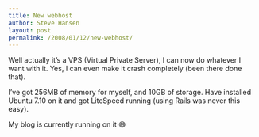 ```yaml
---
title: New webhost
author: Steve Hansen
layout: post
permalink: /2008/01/12/new-webhost/
---
```

Well actually it&#8217;s a VPS (Virtual Private Server), I can now do whatever I want with it. Yes, I can even make it crash completely (been there done that).

I&#8217;ve got 256MB of memory for myself, and 10GB of storage. Have installed Ubuntu 7.10 on it and got LiteSpeed running (using Rails was never this easy).

My blog is currently running on it :smile: 